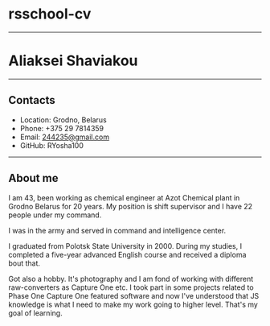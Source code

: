 # rsschool-cv

***
# Aliaksei Shaviakou

***

## Contacts
 * Location: Grodno, Belarus
 * Phone: +375 29 7814359
 * Email: 244235@gmail.com
 * GitHub: RYosha100

 ***

 ## About me
  I am 43, been working as chemical engineer at Azot Chemical plant in Grodno Belarus for 20 years. My position is shift supervisor and I have 22 people under my command.

I was  in the army and served in command and intelligence center.

I graduated from Polotsk State University in 2000. During my studies, I completed a five-year advanced English course and received a diploma bout that. 

Got also a hobby. It's photography and I am fond of working with different raw-converters as Capture One etc. I took part in some projects related to Phase One Capture One featured software and now I've understood that JS knowledge is what I need to make my work going to higher level. That's my goal of learning.
  